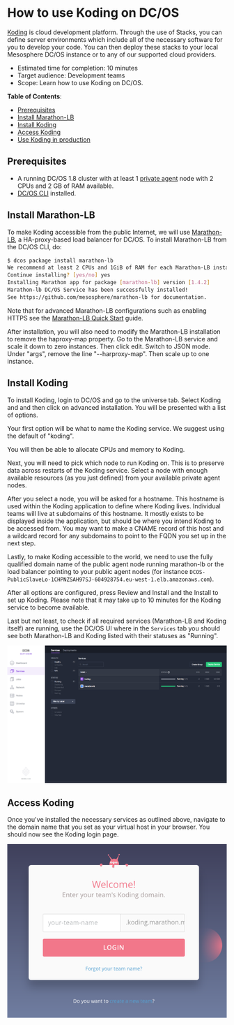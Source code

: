 # How to use Koding on DC/OS

[Koding](https://www.koding.com/) is cloud development platform. Through the use of Stacks, you can define server environments which include all of the necessary software for you to develop your code. You can then deploy these stacks to your local Mesosphere DC/OS instance or to any of our supported cloud providers.

- Estimated time for completion: 10 minutes
- Target audience: Development teams
- Scope: Learn how to use Koding on DC/OS.


**Table of Contents**:

- [Prerequisites](#prerequisites)
- [Install Marathon-LB](#install-marathon-lb)
- [Install Koding](#install-koding)
- [Access Koding](#access-koding)
- [Use Koding in production](#use-koding-in-production)

## Prerequisites

- A running DC/OS 1.8 cluster with at least 1 [private agent](https://dcos.io/docs/1.8/overview/concepts/#public) node with 2 CPUs and 2 GB of RAM available.
- [DC/OS CLI](https://dcos.io/docs/1.8/usage/cli/install/) installed.

## Install Marathon-LB

To make Koding accessible from the public Internet, we will use [Marathon-LB](https://github.com/mesosphere/marathon-lb), a HA-proxy-based load balancer for DC/OS. To install Marathon-LB from the DC/OS CLI, do:

```bash
$ dcos package install marathon-lb
We recommend at least 2 CPUs and 1GiB of RAM for each Marathon-LB instance.
Continue installing? [yes/no] yes
Installing Marathon app for package [marathon-lb] version [1.4.2]
Marathon-lb DC/OS Service has been successfully installed!
See https://github.com/mesosphere/marathon-lb for documentation.
```
Note that for advanced Marathon-LB configurations such as enabling HTTPS see the [Marathon-LB Quick Start](https://dcos.io/docs/1.8/usage/service-discovery/marathon-lb/quickstart/) guide.

After installation, you will also need to modify the Marathon-LB installation to remove the haproxy-map property. Go to the Marathon-LB service and scale it down to zero instances.
Then click edit. Switch to JSON mode. Under "args", remove the line "--harproxy-map". Then scale up to one instance.

## Install Koding

To install Koding, login to DC/OS and go to the universe tab. Select Koding and and then click on advanced installation. You will be presented with a list of options.

Your first option will be what to name the Koding service. We suggest using the default of "koding".

You will then be able to allocate CPUs and memory to Koding.

Next, you will need to pick which node to run Koding on. This is to preserve data across restarts of the Koding service. Select a node with enough available resources (as you just defined) from your available private agent nodes.

After you select a node, you will be asked for a hostname. This hostname is used within the Koding application to define where Koding lives. Individual teams will live at subdomains of this hostname. It mostly exists to be displayed inside the application, but should be where you intend Koding to be accessed from. You may want to make a CNAME record of this host and a wildcard record for any subdomains to point to the FQDN you set up in the next step.

Lastly, to make Koding accessible to the world, we need to use the fully qualified domain name of the public agent node running marathon-lb or the load balancer pointing to your public agent nodes (for instance ```DCOS-PublicSlaveLo-1CHPNZSAH97SJ-604928754.eu-west-1.elb.amazonaws.com```).

After all options are configured, press Review and Install and the Install to set up Koding.  Please note that it may take up to 10 minutes for the Koding service to become available.

Last but not least, to check if all required services (Marathon-LB and Koding itself) are running, use the DC/OS UI where in the `Services` tab you should see both Marathon-LB and Koding listed with their statuses as "Running".

![Marathon deployment post-build configuration](img/kodingservices.png)

## Access Koding

Once you've installed the necessary services as outlined above, navigate to the domain name that you set as your virtual host in your browser. You should now see the Koding login page.

![Koding Login Page](img/kodinglogin.png)
